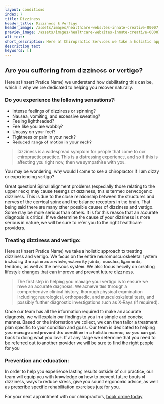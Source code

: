 ```yaml
---
layout: conditions
index: 7
title: Dizziness
header_title: Dizziness & Vertigo
header_image: /assets/images/healthcare-websites-innate-creative-00007.jpg
preview_image: /assets/images/healthcare-websites-innate-creative-00007.jpg
alt_text:
short_description: Here at Chiropractic Services we take a holistic approach to treatin dizziness & vertigo. We focus on the entire neuromusculoskeletal system including the spine as a whole, extremity joints, muscles, ligaments, tendons, as well as the nervous system. We also focus heavily on creating lifestyle changes that can improve and prevent future dizziness.
description_text:
keywords: []
---
```

## Are you suffering from dizziness or vertigo?
Here at (Insert Pratice Name) we understand how debilitating this can be, which is why we are dedicated to helping you recover naturally.

### Do you experience the following sensations?:
- Intense feelings of dizziness or spinning?
- Nausea, vomiting, and excessive sweating?
- Feeling lightheaded?
- Feel like you are wobbly?
- Uneasy on your feet?
- Tightness or pain in your neck?
- Reduced range of motion in your neck?

>Dizziness is a widespread symptom for people that come to our chiropractic practice. This is a distressing experience, and so if this is affecting you right now, then we sympathise with you.

You may be wondering, why would I come to see a chiropractor if I am dizzy or experiencing vertigo?

Great question! Spinal alignment problems (especially those relating to the upper neck) may cause feelings of dizziness, this is termed cervicogenic dizziness. This is due to the close relationship between the structures and nerves of the cervical spine and the balance receptors in the brain. That being said there are many other possible causes of dizziness and vertigo. Some may be more serious than others. It is for this reason that an accurate diagnosis is critical. If we determine the cause of your dizziness is more serious in nature, we will be sure to refer you to the right healthcare providers.

### Treating dizziness and vertigo:
Here at (Insert Pratice Name) we take a holistic approach to treating dizziness and vertigo. We focus on the entire neuromusculoskeletal system including the spine as a whole, extremity joints, muscles, ligaments, tendons, as well as the nervous system. We also focus heavily on creating lifestyle changes that can improve and prevent future dizziness.

>The first step in helping you manage your vertigo is to ensure we have an accurate diagnosis. We achieve this through a comprehensive clinical history, thorough physical examination including; neurological, orthopaedic, and musculoskeletal tests, and possibly further diagnostic investigations such as X-Rays (if required).

Once our team has all the information required to make an accurate diagnosis, we will explain our findings to you in a simple and concise manner. Based on the information we collect, we can then tailor a treatment plan specific to your condition and goals. Our team is dedicated to helping you manage and prevent this condition in a holistic manner, so you can get back to doing what you love. If at any stage we determine that you need to be referred out to another provider we will be sure to find the right people for you.

### Prevention and education:
In order to help you experience lasting results outside of our practice, our team will equip you with knowledge on how to prevent future bouts of dizziness, ways to reduce stress, give you sound ergonomic advice, as well as prescribe specific rehabilitation exercises just for you.

For your next appointment with our chiropractors, [book online today](/book-online).
